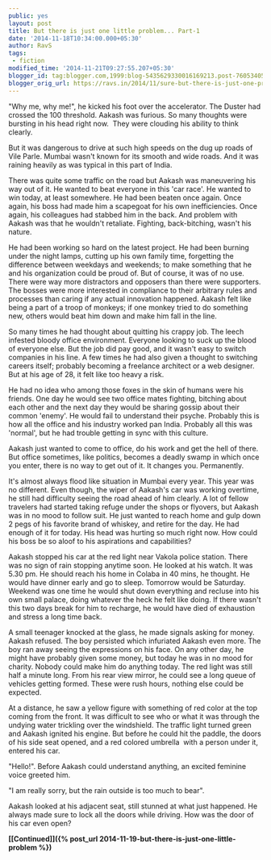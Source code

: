 ```yaml
---
public: yes
layout: post
title: But there is just one little problem... Part-1
date: '2014-11-18T10:34:00.000+05:30'
author: RavS
tags:
 - fiction
modified_time: '2014-11-21T09:27:55.207+05:30'
blogger_id: tag:blogger.com,1999:blog-5435629330016169213.post-7605340569552083653
blogger_orig_url: https://ravs.in/2014/11/sure-but-there-is-just-one-problem-part.html
---
```


"Why me, why me!", he kicked his foot over the accelerator. The Duster had crossed the 100 threshold. Aakash was furious. So many thoughts were bursting in his head right now.  They were clouding his ability to think clearly.

But it was dangerous to drive at such high speeds on the dug up roads of Vile Parle. Mumbai wasn't known for its smooth and wide roads. And it was raining heavily as was typical in this part of India.

There was quite some traffic on the road but Aakash was maneuvering his way out of it. He wanted to beat everyone in this 'car race'. He wanted to win today, at least somewhere. He had been beaten once again. Once again, his boss had made him a scapegoat for his own inefficiencies. Once again, his colleagues had stabbed him in the back. And problem with Aakash was that he wouldn't retaliate. Fighting, back-bitching, wasn't his nature.

He had been working so hard on the latest project. He had been burning under the night lamps, cutting up his own family time, forgetting the difference between weekdays and weekends; to make something that he and his organization could be proud of. But of course, it was of no use. There were way more distractors and opposers than there were supporters. The bosses were more interested in compliance to their arbitrary rules and processes than caring if any actual innovation happened. Aakash felt like being a part of a troop of monkeys; if one monkey tried to do something new, others would beat him down and make him fall in the line.

So many times he had thought about quitting his crappy job. The leech infested bloody office environment. Everyone looking to suck up the blood of everyone else. But the job did pay good, and it wasn't easy to switch companies in his line. A few times he had also given a thought to switching careers itself; probably becoming a freelance architect or a web designer. But at his age of 28, it felt like too heavy a risk.

He had no idea who among those foxes in the skin of humans were his friends. One day he would see two office mates fighting, bitching about each other and the next day they would be sharing gossip about their common 'enemy'. He would fail to understand their psyche. Probably this is how all the office and his industry worked pan India. Probably all this was 'normal', but he had trouble getting in sync with this culture.

Aakash just wanted to come to office, do his work and get the hell of there. But office sometimes, like politics, becomes a deadly swamp in which once you enter, there is no way to get out of it. It changes you. Permanently.

It's almost always flood like situation in Mumbai every year. This year was no different. Even though, the wiper of Aakash's car was working overtime, he still had difficulty seeing the road ahead of him clearly. A lot of fellow travelers had started taking refuge under the shops or flyovers, but Aakash was in no mood to follow suit. He just wanted to reach home and gulp down 2 pegs of his favorite brand of whiskey, and retire for the day. He had enough of it for today. His head was hurting so much right now. How could his boss be so aloof to his aspirations and capabilities?


Aakash stopped his car at the red light near Vakola police station. There was no sign of rain stopping anytime soon. He looked at his watch. It was 5.30 pm. He should reach his home in Colaba in 40 mins, he thought. He would have dinner early and go to sleep. Tomorrow would be Saturday. Weekend was one time he would shut down everything and recluse into his own small palace, doing whatever the heck he felt like doing. If there wasn't this two days break for him to recharge, he would have died of exhaustion and stress a long time back.

A small teenager knocked at the glass, he made signals asking for money. Aakash refused. The boy persisted which infuriated Aakash even more. The boy ran away seeing the expressions on his face. On any other day, he might have probably given some money, but today he was in no mood for charity. Nobody could make him do anything today. The red light was still half a minute long. From his rear view mirror, he could see a long queue of vehicles getting formed. These were rush hours, nothing else could be expected.

At a distance, he saw a yellow figure with something of red color at the top coming from the front. It was difficult to see who or what it was through the undying water trickling over the windshield. The traffic light turned green and Aakash ignited his engine. But before he could hit the paddle, the doors of his side seat opened, and a red colored umbrella  with a person under it, entered his car.

"Hello!". Before Aakash could understand anything, an excited feminine voice greeted him.

"I am really sorry, but the rain outside is too much to bear".

Aakash looked at his adjacent seat, still stunned at what just happened. He always made sure to lock all the doors while driving. How was the door of his car even open?

**[\[Continued\]]({% post_url 2014-11-19-but-there-is-just-one-little-problem %})**

